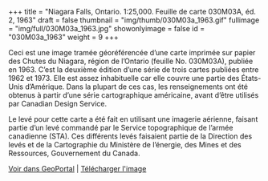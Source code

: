 +++
title = "Niagara Falls, Ontario. 1:25,000. Feuille de carte 030M03A, éd. 2, 1963"
draft = false
thumbnail = "img/thumb/030M03a_1963.gif"
fullimage = "img/full/030M03a_1963.jpg"
showonlyimage = false
id = "030M03a_1963"
weight = 9
+++

Ceci est une image tramée géoréférencée d’une carte imprimée sur papier des Chutes du Niagara, région de l’Ontario (feuille No. 030M03A), publiée en 1963. C’est la deuxième édition d’une série de trois cartes publiées entre 1962 et 1973. Elle est assez inhabituelle car elle couvre une partie des États-Unis d’Amérique. Dans la plupart de ces cas, les renseignements ont été obtenus à partir d’une série cartographique américaine, avant d’être utilisés par Canadian Design Service.

<!--more-->

Le levé pour cette carte a été fait en utilisant une imagerie aérienne, faisant partie d’un levé commandé par le Service topographique de l’armée canadienne (STA). Ces différents levés faisaient partie de la Direction des levés et de la Cartographie du Ministère de l’énergie, des Mines et des Ressources, Gouvernement du Canada.

[Voir dans GeoPortal](http://geo.scholarsportal.info/#r/details/_uri@=HTDP25K030M03a_1963TIFF&_add:true) | [Télécharger l'image](https://ocul.on.ca/topomaps/map-images/HTDP25K030M03a_1963TIFF.jpg)
